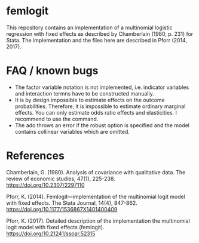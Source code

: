 # femlogit
This repository contains an implementation of a multinomial logistic regression with fixed effects as described by Chamberlain (1980, p. 231) for Stata. The implementation and the files here are described in Pforr (2014, 2017).

# FAQ / known bugs
* The factor variable notation is not implemented, i.e. indicator variables and interaction termns have to be constructed manually. 
* It is by design impossible to estimate effects on the outcome probabilities. Therefore, it is impossible to estimate ordinary marginal effects. You can only estimate odds ratio effects and elasticities. I recommend to use the <lincom> command.
* The ado throws an error if the robust option is specified and the model contains collinear variables which are omitted.

# References
Chamberlain, G. (1980). Analysis of covariance with qualitative data. The review of economic studies, 47(1), 225-238. https://doi.org/10.2307/2297110

Pforr, K. (2014). Femlogit—implementation of the multinomial logit model with fixed effects. The Stata Journal, 14(4), 847-862. https://doi.org/10.1177/1536867X1401400409

Pforr, K. (2017). Detailed description of the implementation the multinomial logit model with fixed effects (femlogit). https://doi.org/10.21241/ssoar.52315
